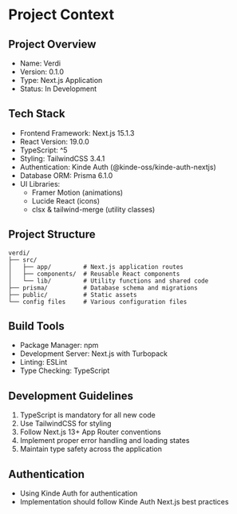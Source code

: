 # Project Context

## Project Overview
- Name: Verdi
- Version: 0.1.0
- Type: Next.js Application
- Status: In Development

## Tech Stack
- Frontend Framework: Next.js 15.1.3
- React Version: 19.0.0
- TypeScript: ^5
- Styling: TailwindCSS 3.4.1
- Authentication: Kinde Auth (@kinde-oss/kinde-auth-nextjs)
- Database ORM: Prisma 6.1.0
- UI Libraries:
  - Framer Motion (animations)
  - Lucide React (icons)
  - clsx & tailwind-merge (utility classes)

## Project Structure
```
verdi/
├── src/
│   ├── app/         # Next.js application routes
│   ├── components/  # Reusable React components
│   └── lib/         # Utility functions and shared code
├── prisma/          # Database schema and migrations
├── public/          # Static assets
└── config files     # Various configuration files
```

## Build Tools
- Package Manager: npm
- Development Server: Next.js with Turbopack
- Linting: ESLint
- Type Checking: TypeScript

## Development Guidelines
1. TypeScript is mandatory for all new code
2. Use TailwindCSS for styling
3. Follow Next.js 13+ App Router conventions
4. Implement proper error handling and loading states
5. Maintain type safety across the application

## Authentication
- Using Kinde Auth for authentication
- Implementation should follow Kinde Auth Next.js best practices